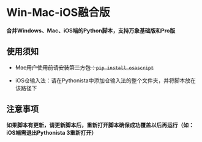 # Win-Mac-iOS融合版

**合并Windows、Mac、iOS端的Python脚本，支持万象基础版和Pro版**


## 使用须知
- ~~Mac用户使用前请安装第三方包：`pip install osascript`~~

- iOS仓输入法：请在Pythonista中添加仓输入法的整个文件夹，并将脚本放在该路径下

## 注意事项
**如果脚本有更新，请更新脚本后，重新打开脚本确保成功覆盖以后再运行（如：iOS端需退出Pythonista 3重新打开）**